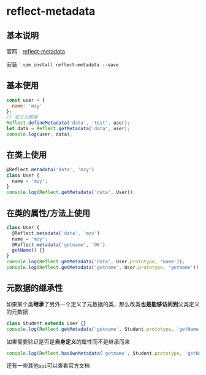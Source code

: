 # reflect-metadata

## 基本说明

官网：[reflect-metadata](https://github.com/rbuckton/reflect-metadata)

安装：`npm install reflect-metadata --save`

## 基本使用

```js
const user = {
  name: 'mzy'
};
// 定义元数据
Reflect.defineMetadata('data', 'test', user);
let data = Reflect.getMetadata('data', user);
console.log(user, data);
```

## 在类上使用

```js
@Reflect.metadata('data', 'mzy')
class User {
  name = 'mzy';
}
console.log(Reflect.getMetadata('data', User));
```

## 在类的属性/方法上使用

```js
class User {
  @Reflect.metadata('data', 'mzy')
  name = 'mzy';
  @Reflect.metadata('getname', 'OK')
  getName() {}
}
console.log(Reflect.getMetadata('data', User.prototype, 'name'));
console.log(Reflect.getMetadata('getname', User.prototype, 'getName'));
```

## 元数据的继承性

如果某个类**继承**了另外一个定义了元数据的类，那么改类**也是能够访问到**父类定义的元数据

```js
class Student extends User {}
console.log(Reflect.getMetadata('getname', Student.prototype, 'getName'));// OK
```

如果需要验证是否是**自身定义**的属性而不是继承而来

```js
console.log(Reflect.hasOwnMetadata('getname', Student.prototype, 'getName'));//false
```



还有一些其他`api`可以查看官方文档